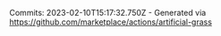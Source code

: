 Commits: 2023-02-10T15:17:32.750Z - Generated via https://github.com/marketplace/actions/artificial-grass
<br>
